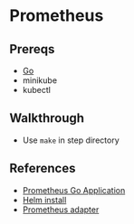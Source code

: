 # Prometheus

## Prereqs

- [Go](https://golang.org/doc/install#install)
- minikube
- kubectl

## Walkthrough

- Use `make` in step directory

## References

- [Prometheus Go Application](https://prometheus.io/docs/guides/go-application/)
- [Helm install](https://helm.sh/docs/intro/install/)
- [Prometheus adapter](https://github.com/DirectXMan12/k8s-prometheus-adapter)